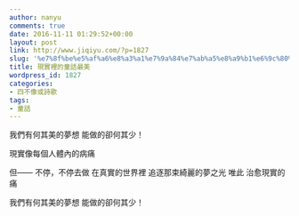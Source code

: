 ```yaml
---
author: nanyu
comments: true
date: 2016-11-11 01:29:52+00:00
layout: post
link: http://www.jiqiyu.com/?p=1827
slug: '%e7%8f%be%e5%af%a6%e8%a3%a1%e7%9a%84%e7%ab%a5%e8%a9%b1%e6%9c%80%e7%be%8e'
title: 現實裡的童話最美
wordpress_id: 1827
categories:
- 四不像或詩歌
tags:
- 童話
---
```


我們有何其美的夢想
能做的卻何其少！

現實像每個人體內的病痛

但——
不停，不停去做
在真實的世界裡
追逐那束綺麗的夢之光
唯此
治愈現實的痛

我們有何其美的夢想
能做的卻何其少！
